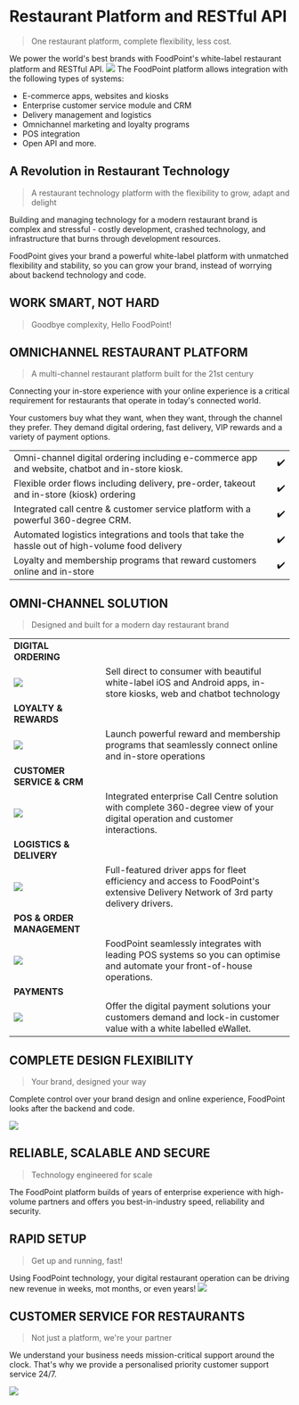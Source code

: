 # Restaurant Platform and RESTful API

> One restaurant platform, complete flexibility, less cost.

We power the world's best brands with FoodPoint's white-label restaurant platform and RESTful API.
![](https://static.wixstatic.com/media/2b68c3_c0547352de404be48251effd98ac04d2~mv2.png)
The FoodPoint platform allows integration with the following types of systems:

- E-commerce apps, websites and kiosks
- Enterprise customer service module and CRM
- Delivery management and logistics
- Omnichannel marketing and loyalty programs
- POS integration
- Open API and more.

## A Revolution in Restaurant Technology

> A restaurant technology platform with the flexibility to grow, adapt and delight

Building and managing technology for a modern restaurant brand is complex and stressful - costly development, crashed technology, and infrastructure that burns through development resources.

FoodPoint gives your brand a powerful white-label platform with unmatched flexibility and stability, so you can grow your brand, instead of worrying about backend technology and code.

## WORK SMART, NOT HARD

> Goodbye complexity, Hello FoodPoint!


## OMNICHANNEL RESTAURANT PLATFORM

> A multi-channel restaurant platform built for the 21st century

Connecting your in-store experience with your online experience is a critical requirement for restaurants that operate in today's connected world.

Your customers buy what they want, when they want, through the channel they prefer. They demand digital ordering, fast delivery, VIP rewards and a variety of payment options.

|||
|----------|-------------:|
|Omni-channel digital ordering including e-commerce app and website, chatbot and in-store kiosk.| :heavy_check_mark: |
|Flexible order flows including delivery, pre-order, takeout and in-store (kiosk) ordering| :heavy_check_mark: |
|Integrated call centre & customer service platform with a powerful 360-degree CRM.| :heavy_check_mark: |
|Automated logistics integrations and tools that take the hassle out of high-volume food delivery| :heavy_check_mark: |
|Loyalty and membership programs that reward customers online and in-store| :heavy_check_mark: |

## OMNI-CHANNEL SOLUTION

> Designed and built for a modern day restaurant brand

| | |
|----------|-------------|
| __DIGITAL ORDERING__
![](https://static.wixstatic.com/media/2b68c3_ae5a1a4f5f484439b1cd630764c89677~mv2.png/v1/fill/w_55,h_55,al_c,q_80,usm_0.66_1.00_0.01/2b68c3_ae5a1a4f5f484439b1cd630764c89677~mv2.webp)  |  Sell direct to consumer with beautiful white-label iOS and Android apps, in-store kiosks, web and chatbot technology |
| __LOYALTY & REWARDS__
![](https://static.wixstatic.com/media/2b68c3_0bd6d71fe05245eba20a5063c9244d17~mv2.png/v1/fill/w_55,h_55,al_c,q_80,usm_0.66_1.00_0.01/2b68c3_0bd6d71fe05245eba20a5063c9244d17~mv2.webp) |  Launch powerful reward and  membership programs that seamlessly connect online and in-store operations |
| __CUSTOMER SERVICE & CRM__
![](https://static.wixstatic.com/media/2b68c3_d6bfa9b103ea4cafb1c6e5748516539e~mv2.png/v1/fill/w_55,h_55,al_c,q_80,usm_0.66_1.00_0.01/2b68c3_d6bfa9b103ea4cafb1c6e5748516539e~mv2.webp) |  Integrated enterprise Call Centre solution with complete 360-degree view of your digital operation and  customer interactions. |
| __LOGISTICS & DELIVERY__
![](https://static.wixstatic.com/media/2b68c3_82b9bd05bc8948baa2bf4bee7ffba357~mv2.png/v1/fill/w_55,h_55,al_c,q_80,usm_0.66_1.00_0.01/2b68c3_82b9bd05bc8948baa2bf4bee7ffba357~mv2.webp) |  Full-featured driver apps for fleet efficiency and access to FoodPoint's extensive Delivery Network  of 3rd party delivery drivers. |
| __POS & ORDER MANAGEMENT__
![](https://static.wixstatic.com/media/2b68c3_645cccdb044b4f56950d1d13d0f6c7da~mv2.png/v1/fill/w_55,h_55,al_c,q_80,usm_0.66_1.00_0.01/2b68c3_645cccdb044b4f56950d1d13d0f6c7da~mv2.webp) |  FoodPoint seamlessly integrates with leading POS systems so you can optimise and automate your front-of-house operations. |
| __PAYMENTS__
![](https://static.wixstatic.com/media/2b68c3_da0632b5ca4643cbb6705ffb188fbea8~mv2.png/v1/fill/w_55,h_55,al_c,q_80,usm_0.66_1.00_0.01/2b68c3_da0632b5ca4643cbb6705ffb188fbea8~mv2.webp) |  Offer the digital payment solutions your customers demand and lock-in customer value with a white labelled eWallet. |

## COMPLETE DESIGN FLEXIBILITY

> Your brand, designed your way

Complete control over your brand design and online experience, FoodPoint looks after the backend and code.

![](https://res.cloudinary.com/intelgua-software-design/image/upload/v1567353938/menu_don_chon_rzav9m.png)

## RELIABLE, SCALABLE AND SECURE

> Technology engineered for scale

The FoodPoint platform builds of years of enterprise experience with high-volume partners and offers you best-in-industry speed, reliability and security.

## RAPID SETUP

> Get up and running, fast!

Using FoodPoint technology, your digital restaurant operation can be driving new revenue in weeks, mot months, or even years!
![](https://static.wixstatic.com/media/2b68c3_c133f00091dd44b5b91178b4950060af~mv2.png)

## CUSTOMER SERVICE FOR RESTAURANTS

> Not just a platform, we're your partner

We understand your business needs mission-critical support around the clock. That's why we provide a personalised priority customer support service 24/7.

![](https://res.cloudinary.com/intelgua-software-design/image/upload/v1567355329/freddy_marroquin_support_w7qrr8.png)